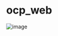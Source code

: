 # ocp_web
![image](https://github.com/kalpitmalviya/ocp_web/assets/48874264/d4a63e9f-f0df-485d-9537-203b39a99baa)
